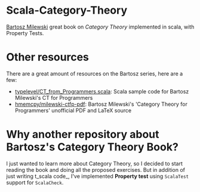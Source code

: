# Scala-Category-Theory

[Bartosz Milewski](https://bartoszmilewski.com/2014/10/28/category-theory-for-programmers-the-preface/) great book on *Category Theory* implemented in scala, with Property Tests.

# Other resources

There are a great amount of resources on the Bartosz series, here are a few:

- [typelevel/CT\_from\_Programmers.scala](https://github.com/typelevel/CT_from_Programmers.scala/tree/master/src/main/tut): Scala sample code for Bartosz Milewski's CT for Programmers
- [hmemcpy/milewski-ctfp-pdf](https://github.com/hmemcpy/milewski-ctfp-pdf): Bartosz Milewski's 'Category Theory for Programmers' unofficial PDF and LaTeX source

# Why another repository about Bartosz's Category Theory Book?

I just wanted to learn more about Category Theory, so I decided to start reading the book and doing all the proposed exercises. But in addition of just writing t_scala code_, I've implemented **Property test** using `ScalaTest` support for `ScalaCheck`.
